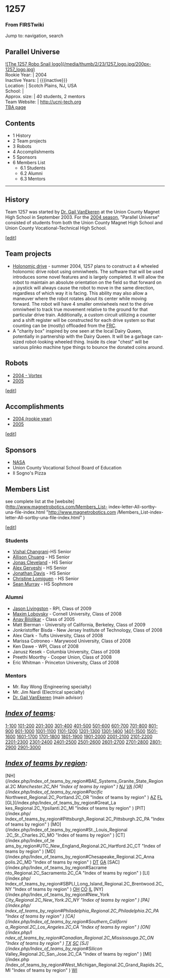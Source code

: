 # 1257

### From FIRSTwiki

Jump to: navigation, search

Parallel Universe  
---  
[![The 1257 Robo Snail logo](/media/thumb/2/23/1257_logo.jpg/200px-
1257_logo.jpg)](/index.php/Image:1257_logo.jpg "The 1257 Robo Snail logo" )  
Rookie Year: | 2004  
Inactive Years: | {{{inactive}}}  
Location: | Scotch Plains, NJ, USA  
School: |  
Approx. size: | 40 students, 2 mentors  
Team Website: | <http://ucnj-tech.org>  
[TBA page](http://www.thebluealliance.net/tbatv/team.php?team=1257
"http://www.thebluealliance.net/tbatv/team.php?team=1257" )  
  
  

  

## Contents

  * 1 History
  * 2 Team projects
  * 3 Robots
  * 4 Accomplishments
  * 5 Sponsors
  * 6 Members List
    * 6.1 Students
    * 6.2 Alumni
    * 6.3 Mentors  
---  
  

## History

Team 1257 was started by [Dr. Gail VanEkeren](/index.php/Gail_VanEkeren "Gail
VanEkeren" ) at the Union County Magnet High School in September 2003. For the
[2004 season](/index.php/1257_in_2004 "1257 in 2004" ), "Parallel Universe"
consisted of students from both the Union County Magnet High School and Union
County Vocational-Technical High School.

[[edit](/index.php?title=1257&action=edit&section=2 "Edit section: Team
projects" )]

## Team projects

  * [Holonomic drive](/index.php?title=Holonomic_drive&action=edit "Holonomic drive" ) \- summer 2004, 1257 plans to construct a 4 wheeled holonomic drive robot using omniwheels. The software that will be used introduces some novel features and is largely completed. It will allow the robot to maintain an absolute orientation on the field so that forward on a joystick will always cause the robot to move in the same direction, regardless of which way it is facing. This ability may also allow a maneuver where the robot rotates about its center while moving forward. The robot will have 4 smaller omniwheels next to the drive omniwheel to track true movement relative to the ground for that particular drive train. Additionally, a custom circuit utilizing a counter and a shift register will be constructed for each drive system so that counting can be (mostly) offloaded from the [FRC](/index.php/Robot_Controller "Robot Controller" ). 
  * A "charity box" inspired by one seen at the local Dairy Queen, potentially in partnership with the Dairy Queen. It will be a garbage can-sized robot-looking wheeled thing. Inside its clear "chest" will be various plinko machine type things to bounce the donated coins around. 


## Robots

  * [2004 - Vortex](/index.php/1257_in_2004 "1257 in 2004" )
  * [2005](/index.php/1257_in_2005 "1257 in 2005" )

[[edit](/index.php?title=1257&action=edit&section=4 "Edit section:
Accomplishments" )]

## Accomplishments

  * [2004 (rookie year)](/index.php/1257_in_2004 "1257 in 2004" )
  * [2005](/index.php/1257_in_2005 "1257 in 2005" )

[[edit](/index.php?title=1257&action=edit&section=5 "Edit section: Sponsors"
)]

## Sponsors

  * [NASA](/index.php/NASA "NASA" )
  * Union County Vocational School Board of Education 
  * Il Sogno's Pizza 

  


## Members List

see complete list at the [website](http://www.magnetrobotics.com/Members_List-
index-letter-All-sortby-una-file-index.html "http://www.magnetrobotics.com
/Members_List-index-letter-All-sortby-una-file-index.html" )

[[edit](/index.php?title=1257&action=edit&section=7 "Edit section: Students"
)]

### Students

  * [Vishal Changrani](/index.php/User:Vchangrani "User:Vchangrani" )-HS Senior 
  * [Allison Chuang](/index.php/User:Ally "User:Ally" ) \- HS Senior 
  * [Jonas Cleveland](/index.php/User:Jonas "User:Jonas" ) \- HS Senior 
  * [Alex Gerveshi](/index.php/User:Alex "User:Alex" ) \- HS Senior 
  * [Jonathan Davis](/index.php/User:Jonathan_Davis "User:Jonathan Davis" ) \- HS Senior 
  * [Christine Lomiguen](/index.php/User:Christine "User:Christine" ) \- HS Senior 
  * [Sean Murray](/index.php/User:Sean "User:Sean" ) \- HS Sophmore 


### Alumni

  * [Jason Livingston](/index.php/User:Jason "User:Jason" ) \- RPI, Class of 2009 
  * [Maxim Lobovsky](/index.php/User:Max "User:Max" ) \- Cornell University, Class of 2008 
  * [Anay Bilolikar](/index.php/User:Bilolikar "User:Bilolikar" ) \- Class of 2005 
  * Matt Bierman - University of California, Berkeley, Class of 2009 
  * Jonkristoffer Bisda - New Jersey Institute of Technology, Class of 2008 
  * Alex Clark - Tufts University, Class of 2008 
  * Marissa Cotroneo - Marywood University, Class of 2008 
  * Ken Dawe - WPI, Class of 2008 
  * Janusz Kesek - Columbia University, Class of 2008 
  * Preethi Moorthy - Cooper Union, Class of 2008 
  * Eric Whitman - Princeton University, Class of 2008 


### Mentors

  * Mr. Ray Wong (Engineering specialty) 
  * Mr. Jim Nardi (Electrical specialty) 
  * [Dr. Gail VanEkeren](/index.php/Gail_VanEkeren "Gail VanEkeren" ) (main advisor) 

  

_[Index of teams](/index.php/Index_of_teams "Index of teams" ):_  
---  
  
[1-100](/index.php/Index_of_teams#1-100 "Index of teams" )
[101-200](/index.php/Index_of_teams#101-200 "Index of teams" )
[201-300](/index.php/Index_of_teams#201-300 "Index of teams" )
[301-400](/index.php/Index_of_teams#301-400 "Index of teams" )
[401-500](/index.php/Index_of_teams#401-500 "Index of teams" )
[501-600](/index.php/Index_of_teams#501-600 "Index of teams" )
[601-700](/index.php/Index_of_teams#601-700 "Index of teams" )
[701-800](/index.php/Index_of_teams#701-800 "Index of teams" )
[801-900](/index.php/Index_of_teams#801-900 "Index of teams" )
[901-1000](/index.php/Index_of_teams#901-1000 "Index of teams" )
[1001-1100](/index.php/Index_of_teams#1001-1100 "Index of teams" )
[1101-1200](/index.php/Index_of_teams#1101-1200 "Index of teams" )
[1201-1300](/index.php/Index_of_teams#1201-1300 "Index of teams" )
[1301-1400](/index.php/Index_of_teams#1301-1400 "Index of teams" )
[1401-1500](/index.php/Index_of_teams#1401-1500 "Index of teams" )
[1501-1600](/index.php/Index_of_teams#1501-1600 "Index of teams" )
[1601-1700](/index.php/Index_of_teams#1601-1700 "Index of teams" )
[1701-1800](/index.php/Index_of_teams#1701-1800 "Index of teams" )
[1801-1900](/index.php/Index_of_teams#1801-1900 "Index of teams" )
[1901-2000](/index.php/Index_of_teams#1901-2000 "Index of teams" )
[2001-2100](/index.php/Index_of_teams#2001-2100 "Index of teams" )
[2101-2200](/index.php/Index_of_teams#2101-2200 "Index of teams" )
[2201-2300](/index.php/Index_of_teams#2201-2300 "Index of teams" )
[2301-2400](/index.php/Index_of_teams#2301-2400 "Index of teams" )
[2401-2500](/index.php/Index_of_teams#2401-2500 "Index of teams" )
[2501-2600](/index.php/Index_of_teams#2501-2600 "Index of teams" )
[2601-2700](/index.php/Index_of_teams#2601-2700 "Index of teams" )
[2701-2800](/index.php/Index_of_teams#2701-2800 "Index of teams" )
[2801-2900](/index.php/Index_of_teams#2801-2900 "Index of teams" )
[2901-3000](/index.php/Index_of_teams#2901-3000 "Index of teams" )  
  
_[Index of teams by region](/index.php/Index_of_teams_by_region "Index of
teams by region" ):_  
---  
  
[NH](/index.php/Index_of_teams_by_region#BAE_Systems_Granite_State_Regional.2C
_Manchester.2C_NH "Index of teams by region" )
[NJ](/index.php/Index_of_teams_by_region#New_Jersey_Regional.2C_Trenton.2C_NJ
"Index of teams by region" )
[VA](/index.php/Index_of_teams_by_region#NASA.2FVCU_Regional.2C_Richmond.2C_VA
"Index of teams by region" ) [OR](/index.php/Index_of_teams_by_region#Pacific_
Northwest_Regional.2C_Portland.2C_OR "Index of teams by region" )
[AZ](/index.php/Index_of_teams_by_region#Arizona_Regional.2C_Phoenix.2C_AZ
"Index of teams by region" )
[FL](/index.php/Index_of_teams_by_region#Florida_Regional.2C_Orlando.2C_FL
"Index of teams by region" ) [GL](/index.php/Index_of_teams_by_region#Great_La
kes_Regional.2C_Ypsilanti.2C_MI "Index of teams by region" ) [PIT](/index.php/
Index_of_teams_by_region#Pittsburgh_Regional.2C_Pittsburgh.2C_PA "Index of
teams by region" ) [MO](/index.php/Index_of_teams_by_region#St._Louis_Regional
.2C_St._Charles.2C_MO "Index of teams by region" ) [CT](/index.php/Index_of_te
ams_by_region#UTC_New_England_Regional.2C_Hartford.2C_CT "Index of teams by
region" ) [MD](/index.php/Index_of_teams_by_region#Chesapeake_Regional.2C_Anna
polis.2C_MD "Index of teams by region" )
[DT](/index.php/Index_of_teams_by_region#Detroit_Regional.2C_Detroit.2C_MI
"Index of teams by region" )
[GA](/index.php/Index_of_teams_by_region#Peachtree_Regional.2C_Duluth.2C_GA
"Index of teams by region" ) [SAC](/index.php/Index_of_teams_by_region#Sacrame
nto_Regional.2C_Sacramento.2C_CA "Index of teams by region" ) [LI](/index.php/
Index_of_teams_by_region#SBPLI_Long_Island_Regional.2C_Brentwood.2C_NY "Index
of teams by region" )
[OH](/index.php/Index_of_teams_by_region#Buckeye_Regional.2C_Cleveland.2C_OH
"Index of teams by region" )
[CO](/index.php/Index_of_teams_by_region#Colorado_Regional.2C_Denver.2C_CO
"Index of teams by region" )
[IL](/index.php/Index_of_teams_by_region#Midwest_Regional.2C_Evanston.2C_IL
"Index of teams by region" ) [NY](/index.php/Index_of_teams_by_region#New_York
_City_Regional.2C_New_York.2C_NY "Index of teams by region" ) [PA](/index.php/
Index_of_teams_by_region#Philadelphia_Regional.2C_Philadelphia.2C_PA "Index of
teams by region" ) [CA](/index.php/Index_of_teams_by_region#Southern_Californi
a_Regional.2C_Los_Angeles.2C_CA "Index of teams by region" ) [ON](/index.php/I
ndex_of_teams_by_region#Canadian_Regional.2C_Mississauga.2C_ON "Index of teams
by region" )
[TX](/index.php/Index_of_teams_by_region#Lone_Star_Regional.2C_Houston.2C_TX
"Index of teams by region" )
[SC](/index.php/Index_of_teams_by_region#Palmetto_Regional.2C_Columbia.2C_SC
"Index of teams by region" ) [SJ](/index.php/Index_of_teams_by_region#Silicon_
Valley_Regional.2C_San_Jose.2C_CA "Index of teams by region" ) [MI](/index.php
/Index_of_teams_by_region#West_Michigan_Regional.2C_Grand_Rapids.2C_MI "Index
of teams by region" )
[WI](/index.php/Index_of_teams_by_region#Wisconsin_Regional.2C_Milwaukee.2C_WI
"Index of teams by region" )  
  

